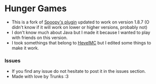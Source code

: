# Hunger Games

- This is a fork of [Spoopy's plugin](https://github.com/ImSpoopy/Hungergames) updated to work on version 1.8.7 (O didn't know if it will work on lower or higher versions, probably not)
- I don't know much about Java but I made it because I wanted to play with friends on this version.
- I took somethings that belong to [HevelMC](https://github.com/HevelMc/Hungergames) but I edited some things to make it work.

### Issues
- If you find any issue do not hesitate to post it in the issues section.
- Made with love by Trunks :3
